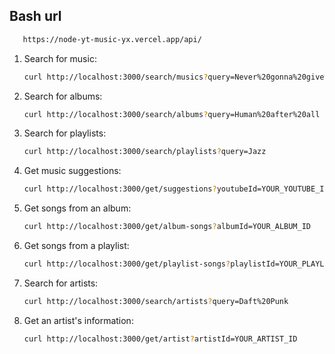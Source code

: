 ## Bash url
```bash
   https://node-yt-music-yx.vercel.app/api/
```


1. Search for music:

   ```bash
   curl http://localhost:3000/search/musics?query=Never%20gonna%20give%20you%20up
   ```

2. Search for albums:

   ```bash
   curl http://localhost:3000/search/albums?query=Human%20after%20all
   ```

3. Search for playlists:

   ```bash
   curl http://localhost:3000/search/playlists?query=Jazz
   ```

4. Get music suggestions:

   ```bash
   curl http://localhost:3000/get/suggestions?youtubeId=YOUR_YOUTUBE_ID
   ```

5. Get songs from an album:

   ```bash
   curl http://localhost:3000/get/album-songs?albumId=YOUR_ALBUM_ID
   ```

6. Get songs from a playlist:

   ```bash
   curl http://localhost:3000/get/playlist-songs?playlistId=YOUR_PLAYLIST_ID
   ```

7. Search for artists:

   ```bash
   curl http://localhost:3000/search/artists?query=Daft%20Punk
   ```

8. Get an artist's information:

   ```bash
   curl http://localhost:3000/get/artist?artistId=YOUR_ARTIST_ID
   ```

